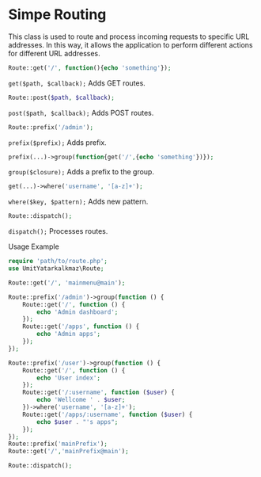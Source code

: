 # Simpe Routing
This class is used to route and process incoming requests to specific URL addresses. In this way, it allows the application to perform different actions for different URL addresses.
```php
Route::get('/', function(){echo 'something'});
```
`get($path, $callback);` Adds GET routes.

```php
Route::post($path, $callback);
```
`post($path, $callback);` Adds POST routes.

```php
Route::prefix('/admin'); 
```
`prefix($prefix);` Adds prefix.

```php
prefix(...)->group(function{get('/',{echo 'something'})});
```
`group($closure);` Adds a prefix to the group.

```php
get(...)->where('username', '[a-z]+'); 
```
`where($key, $pattern);` Adds new pattern.

```php
Route::dispatch();
```
`dispatch();` Processes routes.

Usage Example
```php
require 'path/to/route.php';
use UmitYatarkalkmaz\Route;

Route::get('/', 'mainmenu@main');

Route::prefix('/admin')->group(function () {
    Route::get('/', function () {
        echo 'Admin dashboard';
    });
    Route::get('/apps', function () {
        echo 'Admin apps';
    });
});

Route::prefix('/user')->group(function () {
    Route::get('/', function () {
        echo 'User index';
    });
    Route::get('/:username', function ($user) {
        echo 'Wellcome ' . $user;
    })->where('username', '[a-z]+');
    Route::get('/apps/:username', function ($user) {
        echo $user . "'s apps";
    });
});
Route::prefix('mainPrefix');
Route::get('/','mainPrefix@main');

Route::dispatch();

```